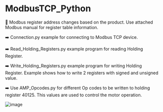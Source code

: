 # ModbusTCP_Python

 🛑 Modbus register address changes based on the product. Use attached Modbus manual for register table information.

➡️ Connection.py example for connecting to Modbus TCP device. 

➡️ Read_Holding_Registers.py example program for reading Holding Register. 

➡️ Write_Holding_Registers.py example program for writing Holding Register. Example shows how to write 2 registers with signed and unsigned value.

➡️ Use AMP_Opcodes.py for different Op codes to be written to holding register 40125. This values are used to control the motor operation. 
   


![image](https://github.com/user-attachments/assets/d64e28f2-f9b3-44cf-b69a-8fceb20bb215)

